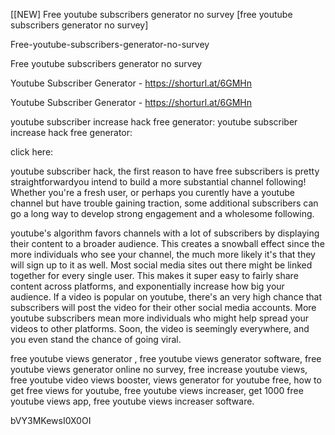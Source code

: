 [[NEW] Free youtube subscribers generator no survey [free youtube subscribers generator no survey]

Free-youtube-subscribers-generator-no-survey

Free youtube subscribers generator no survey

Youtube Subscriber Generator - https://shorturl.at/6GMHn

Youtube Subscriber Generator - https://shorturl.at/6GMHn

youtube subscriber increase hack free generator: youtube subscriber increase hack free generator:

click here:

youtube subscriber hack, the first reason to have free subscribers is pretty straightforwardyou intend to build a more substantial channel following! Whether you're a fresh user, or perhaps you curently have a youtube channel but have trouble gaining traction, some additional subscribers can go a long way to develop strong engagement and a wholesome following.

youtube's algorithm favors channels with a lot of subscribers by displaying their content to a broader audience. This creates a snowball effect since the more individuals who see your channel, the much more likely it's that they will sign up to it as well. Most social media sites out there might be linked together for every single user. This makes it super easy to fairly share content across platforms, and exponentially increase how big your audience. If a video is popular on youtube, there's an very high chance that subscribers will post the video for their other social media accounts. More youtube subscribers mean more individuals who might help spread your videos to other platforms. Soon, the video is seemingly everywhere, and you even stand the chance of going viral.

free youtube views generator , free youtube views generator software, free youtube views generator online no survey, free increase youtube views, free youtube video views booster, views generator for youtube free, how to get free views for youtube, free youtube views increaser, get 1000 free youtube views app, free youtube views increaser software.

bVY3MKewsI0X0OI

